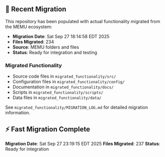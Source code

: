 
## 🔄 Recent Migration

This repository has been populated with actual functionality migrated from the MEMU ecosystem:

- **Migration Date**: Sat Sep 27 18:14:58 EDT 2025
- **Files Migrated**:      234
- **Source**: MEMU folders and files
- **Status**: Ready for integration and testing

### Migrated Functionality
- Source code files in `migrated_functionality/src/`
- Configuration files in `migrated_functionality/config/`
- Documentation in `migrated_functionality/docs/`
- Scripts in `migrated_functionality/scripts/`
- Data files in `migrated_functionality/data/`

See `migrated_functionality/MIGRATION_LOG.md` for detailed migration information.


## ⚡ Fast Migration Complete

**Migration Date**: Sat Sep 27 23:19:15 EDT 2025
**Files Migrated**:      237
**Status**: Ready for integration

